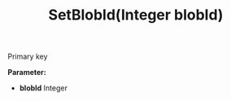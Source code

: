 ﻿---
uid: crmscript_ref_NSBlobEntity_SetBlobId
title: SetBlobId(Integer blobId)
intellisense: NSBlobEntity.SetBlobId
keywords: NSBlobEntity, GetBlobId
so.topic: reference
---

Primary key

**Parameter:** 
 - **blobId** Integer

